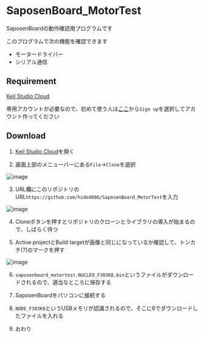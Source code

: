 # SaposenBoard_MotorTest

SaposenBoardの動作確認用プログラムです

このプログラムで次の機能を確認できます
- モータードライバー
- シリアル通信

## Requirement

[Keil Studio Cloud](https://studio.keil.arm.com/)

専用アカウントが必要なので、初めて使う人は[ここ](https://studio.keil.arm.com/auth/login/)から`Sign up`を選択してアカウント作ってください

## Download

1. [Keil Studio Cloud](https://studio.keil.arm.com/)を開く

2. 画面上部のメニューバーにある`File`→`Clone`を選択

![image](https://user-images.githubusercontent.com/87698678/236663976-31cfa8eb-8b42-475a-a41a-a75607c134f4.png)

3. URL欄にこのリポジトリのURL`https://github.com/hide4096/SaposenBoard_MotorTest`を入力

![image](https://user-images.githubusercontent.com/87698678/236664076-1a32972a-56de-4dd9-baef-e2aac3f22479.png)

4. Cloneボタンを押すとリポジトリのクローンとライブラリの導入が始まるので、しばらく待つ

5. Active projectとBuild targetが画像と同じになっているか確認して、トンカチ(?)のマークを押す

![image](https://user-images.githubusercontent.com/87698678/236664159-783a996e-f9ac-4ce5-8658-3d497ad00ebc.png)

6. `saposenboard_motortest.NUCLEO_F303K8.bin`というファイルがダウンロードされるので、適当なところに保存する

7. SaposenBoardをパソコンに接続する

8. `NODE_F303K8`というUSBメモリが認識されるので、そこに6でダウンロードしたファイルを入れる

9. おわり



